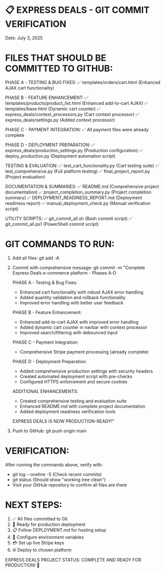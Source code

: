 📋 EXPRESS DEALS - GIT COMMIT VERIFICATION
==========================================
Date: July 3, 2025

FILES THAT SHOULD BE COMMITTED TO GITHUB:
==========================================

PHASE A - TESTING & BUG FIXES:
✅ templates/orders/cart.html (Enhanced AJAX cart functionality)

PHASE B - FEATURE ENHANCEMENT:
✅ templates/products/product_list.html (Enhanced add-to-cart AJAX)
✅ templates/base.html (Dynamic cart counter)
✅ express_deals/context_processors.py (Cart context processor)
✅ express_deals/settings.py (Added context processor)

PHASE C - PAYMENT INTEGRATION:
✅ All payment files were already complete

PHASE D - DEPLOYMENT PREPARATION:
✅ express_deals/production_settings.py (Production configuration)
✅ deploy_production.py (Deployment automation script)

TESTING & EVALUATION:
✅ test_cart_functionality.py (Cart testing suite)
✅ test_comprehensive.py (Full platform testing)
✅ final_project_report.py (Project evaluation)

DOCUMENTATION & SUMMARIES:
✅ README.md (Comprehensive project documentation)
✅ project_completion_summary.py (Project completion summary)
✅ DEPLOYMENT_READINESS_REPORT.md (Deployment readiness report)
✅ manual_deployment_check.py (Manual verification script)

UTILITY SCRIPTS:
✅ git_commit_all.sh (Bash commit script)
✅ git_commit_all.ps1 (PowerShell commit script)

GIT COMMANDS TO RUN:
===================

1. Add all files:
   git add -A

2. Commit with comprehensive message:
   git commit -m "Complete Express Deals e-commerce platform - Phases A-D

   PHASE A - Testing & Bug Fixes:
   - Enhanced cart functionality with robust AJAX error handling
   - Added quantity validation and rollback functionality
   - Improved error handling with better user feedback

   PHASE B - Feature Enhancement:
   - Enhanced add-to-cart AJAX with improved error handling
   - Added dynamic cart counter in navbar with context processor
   - Improved search/filtering with debounced input

   PHASE C - Payment Integration:
   - Comprehensive Stripe payment processing (already complete)

   PHASE D - Deployment Preparation:
   - Added comprehensive production settings with security headers
   - Created automated deployment script with pre-checks
   - Configured HTTPS enforcement and secure cookies

   ADDITIONAL ENHANCEMENTS:
   - Created comprehensive testing and evaluation suite
   - Enhanced README.md with complete project documentation
   - Added deployment readiness verification tools

   EXPRESS DEALS IS NOW PRODUCTION-READY!"

3. Push to GitHub:
   git push origin main

VERIFICATION:
=============

After running the commands above, verify with:
- git log --oneline -5 (Check recent commits)
- git status (Should show "working tree clean")
- Visit your GitHub repository to confirm all files are there

NEXT STEPS:
===========

1. ✅ All files committed to Git
2. 🚀 Ready for production deployment
3. 📋 Follow DEPLOYMENT.md for hosting setup
4. 🔧 Configure environment variables
5. 💳 Set up live Stripe keys
6. 🌐 Deploy to chosen platform

EXPRESS DEALS PROJECT STATUS: COMPLETE AND READY FOR PRODUCTION! 🎉
